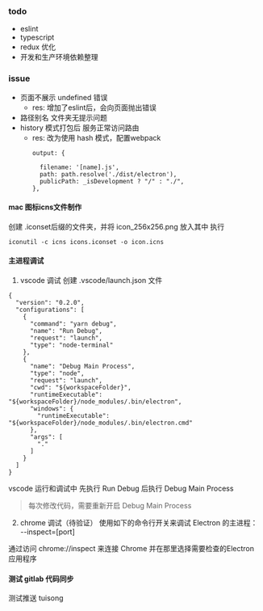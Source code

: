 ### todo

- eslint
- typescript
- redux 优化
- 开发和生产环境依赖整理

### issue

- 页面不展示 undefined 错误
  - res: 增加了eslint后，会向页面抛出错误
- 路径别名 文件夹无提示问题
- history 模式打包后 服务正常访问路由
  - res: 改为使用 hash 模式，配置webpack
    ```
    output: {

      filename: '[name].js',
      path: path.resolve('./dist/electron'),
      publicPath: _isDevelopment ? "/" : "./",
    },
    ```

#### mac 图标icns文件制作
创建 .iconset后缀的文件夹，并将 icon_256x256.png 放入其中
执行
```
iconutil -c icns icons.iconset -o icon.icns
```

#### 主进程调试
1. vscode 调试
创建 .vscode/launch.json 文件
```
{
  "version": "0.2.0",
  "configurations": [
    {
      "command": "yarn debug",
      "name": "Run Debug",
      "request": "launch",
      "type": "node-terminal"
    },
    {
      "name": "Debug Main Process",
      "type": "node",
      "request": "launch",
      "cwd": "${workspaceFolder}",
      "runtimeExecutable": "${workspaceFolder}/node_modules/.bin/electron",
      "windows": {
        "runtimeExecutable": "${workspaceFolder}/node_modules/.bin/electron.cmd"
      },
      "args": [
        "."
      ]
    }
  ]
}
```

vscode 运行和调试中 先执行 Run Debug 后执行 Debug Main Process

> 每次修改代码，需要重新开启 Debug Main Process

2. chrome 调试（待验证）
使用如下的命令行开关来调试 Electron 的主进程：
--inspect=[port]

通过访问 chrome://inspect 来连接 Chrome 并在那里选择需要检查的Electron 应用程序

#### 测试 gitlab 代码同步

测试推送 tuisong
